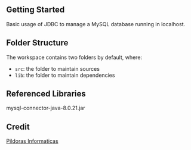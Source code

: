 ## Getting Started

Basic usage of JDBC to manage a MySQL database running in localhost.

## Folder Structure

The workspace contains two folders by default, where:

- `src`: the folder to maintain sources
- `lib`: the folder to maintain dependencies

## Referenced Libraries

mysql-connector-java-8.0.21.jar

## Credit 

[Pildoras Informaticas](https://www.pildorasinformaticas.es)
